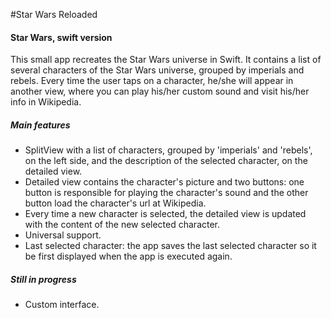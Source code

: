 #Star Wars Reloaded
#### Star Wars, swift version ####
This small app recreates the Star Wars universe in Swift. It contains a list of several characters of the Star Wars universe, grouped by imperials and rebels. Every time the user taps on a character, he/she will appear in another view, where you can play his/her custom sound and visit his/her info in Wikipedia.

##### Main features #####
* SplitView with a list of characters, grouped by 'imperials' and 'rebels', on the left side, and the description of the selected character, on the detailed view.
* Detailed view contains the character's picture and two buttons: one button is responsible for playing the character's sound and the other button load the character's url at Wikipedia.
* Every time a new character is selected, the detailed view is updated with the content of the new selected character.
* Universal support.
* Last selected character: the app saves the last selected character so it be first displayed when the app is executed again.

##### Still in progress #####
* Custom interface.